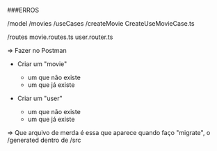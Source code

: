###ERROS

/model
    /movies
        /useCases
            /createMovie
                CreateUseMovieCase.ts

/routes
    movie.routes.ts
    user.router.ts

=> Fazer no Postman
- Criar um "movie"
    - um que não existe
    - um que já existe

- Criar um "user"
    - um que não existe
    - um que já existe

=> Que arquivo de merda é essa que aparece quando faço "migrate", o /generated dentro de /src